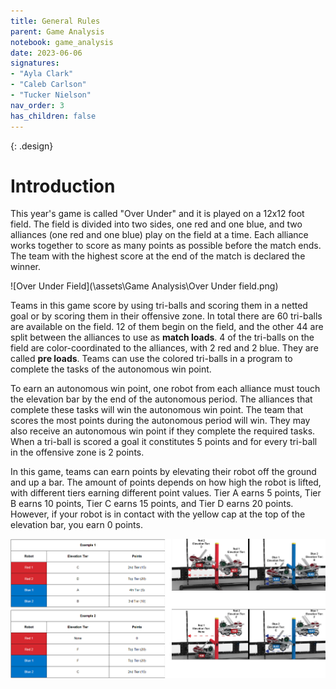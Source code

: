 ```yaml
---
title: General Rules
parent: Game Analysis
notebook: game_analysis
date: 2023-06-06
signatures:
- "Ayla Clark"
- "Caleb Carlson"
- "Tucker Nielson"
nav_order: 3
has_children: false
---
```


{: .design}
# Introduction

This year's game is called "Over Under" and it is played on a 12x12 foot field. The field is divided into two sides, one red and one blue, and two alliances (one red and one blue) play on the field at a time. Each alliance works together to score as many points as possible before the match ends. The team with the highest score at the end of the match is declared the winner. 

![Over Under Field](\assets\Game Analysis\Over Under field.png)

Teams in this game score by using tri-balls and scoring them in a netted goal or by scoring them in their offensive zone. In total there are 60 tri-balls are available on the field. 12 of them begin on the field, and the other 44 are split between the alliances to use as **match loads**. 4 of the tri-balls on the field are color-coordinated to the alliances, with 2 red and 2 blue. They are called **pre loads**. Teams can use the colored tri-balls in a program to complete the tasks of the autonomous win point.

To earn an autonomous win point, one robot from each alliance must touch the elevation bar by the end of the autonomous period. The alliances that complete these tasks will win the autonomous win point. The team that scores the most points during the autonomous period will win. They may also receive an autonomous win point if they complete the required tasks. When a tri-ball is scored a goal it constitutes 5 points and for every tri-ball in the offensive zone is 2 points. 

In this game, teams can earn points by elevating their robot off the ground and up a bar. The amount of points depends on how high the robot is lifted, with different tiers earning different point values. Tier A earns 5 points, Tier B earns 10 points, Tier C earns 15 points, and Tier D earns 20 points. However, if your robot is in contact with the yellow cap at the top of the elevation bar, you earn 0 points.

![Elevation Tier](/assets/Game%20Analysis/Elevation%20Tier.png)

